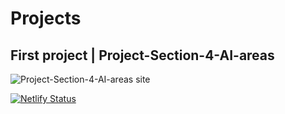 # Projects
## First project | Project-Section-4-AI-areas
<img 
  src="https://img.shields.io/website?down_message=FAIL&style=for-the-badge&up_message=READY&url=https%3A%2F%2Fshimmering-daifuku-050c26.netlify.app%2F" 
  alt="Project-Section-4-AI-areas site" />

[![Netlify Status]()](https://app.netlify.com/sites/shimmering-daifuku-050c26/deploys)
